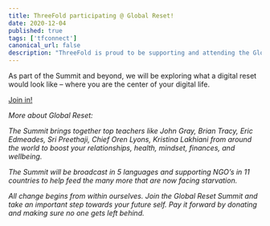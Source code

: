```yaml
---
title: ThreeFold participating @ Global Reset!
date: 2020-12-04
published: true
tags: ['tfconnect']
canonical_url: false
description: "ThreeFold is proud to be supporting and attending the Global Reset Summit taking place this weekend, December 5 & 6."
---
```


As part of the Summit and beyond, we will be exploring what a digital reset would look like – where you are the center of your digital life.

[Join in!](https://globalreset.online/)

*More about Global Reset:*

*The Summit brings together top teachers like John Gray, Brian Tracy, Eric Edmeades, Sri Preethaji, Chief Oren Lyons, Kristina Lakhiani  from around the world to boost your relationships, health, mindset, finances, and wellbeing.*

*The Summit will be broadcast in 5 languages and supporting NGO’s in 11 countries to help feed the many more that are now facing starvation.*

*All change begins from within ourselves. Join the Global Reset Summit and take an important step towards your future self. Pay it forward by donating and making sure no one gets left behind.*
